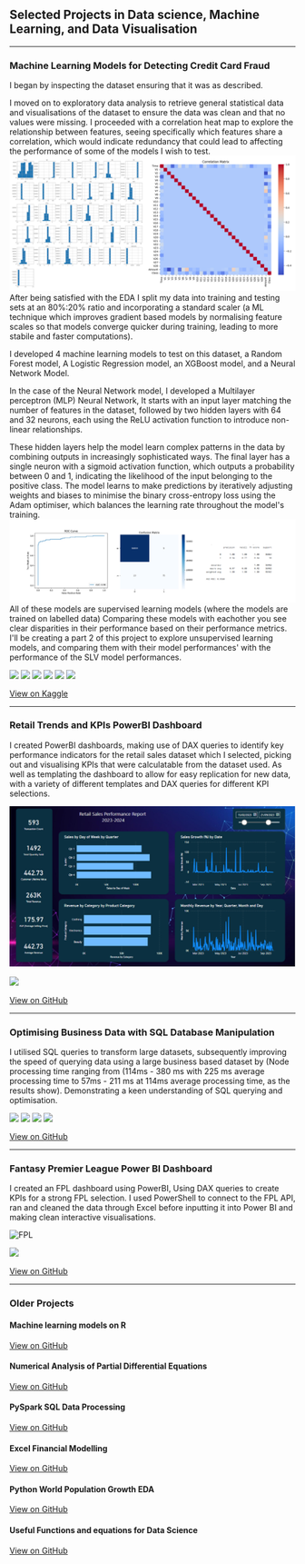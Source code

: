 ## Selected Projects in Data science, Machine Learning, and Data Visualisation
---
### Machine Learning Models for Detecting Credit Card Fraud
I began by inspecting the dataset ensuring that it was as described.

I moved on to exploratory data analysis to retrieve general statistical data and visualisations of the dataset to ensure the data was clean and that no values were missing. I proceeded with a correlation heat map to explore the relationship between features, seeing specifically which features share a correlation, which would indicate redundancy that could lead to affecting the performance of some of the models I wish to test.
![Graphs](assets/images/Graphs.png)
After being satisfied with the EDA I split my data into training and testing sets at an 80%:20% ratio and incorporating a standard scaler (a ML technique which improves gradient based models by normalising feature scales so that models converge quicker during training, leading to more stabile and faster computations).  

I developed 4 machine learning models to test on this dataset, a Random Forest model, A Logistic Regression model, an XGBoost model, and a Neural Network Model.

In the case of the Neural Network model, I developed a Multilayer perceptron (MLP) Neural Network, It starts with an input layer matching the number of features in the dataset, followed by two hidden layers with 64 and 32 neurons, each using the ReLU activation function to introduce non-linear relationships. 

These hidden layers help the model learn complex patterns in the data by combining outputs in increasingly sophisticated ways. The final layer has a single neuron with a sigmoid activation function, which outputs a probability between 0 and 1, indicating the likelihood of the input belonging to the positive class. The model learns to make predictions by iteratively adjusting weights and biases to minimise the binary cross-entropy loss using the Adam optimiser, which balances the learning rate throughout the model's training.
![NNresult](assets/images/NNresult.png)
All of these models are supervised learning models (where the models are trained on labelled data) Comparing these models with eachother you see clear disparities in their performance based on their performance metrics. 
I'll be creating a part 2 of this project to explore unsupervised learning models, and comparing them with their model performances' with the performance of the SLV model performances.

[![](https://img.shields.io/badge/python-3670A0?style=for-the-badge&logo=python&logoColor=ffdd54)](#)
[![](https://img.shields.io/badge/Keras-%23D00000.svg?style=for-the-badge&logo=Keras&logoColor=white)](#)
[![](https://img.shields.io/badge/Matplotlib-%23ffffff.svg?style=for-the-badge&logo=Matplotlib&logoColor=black)](#)
[![](https://img.shields.io/badge/numpy-%23013243.svg?style=for-the-badge&logo=numpy&logoColor=white)](#)
[![](https://img.shields.io/badge/scikit--learn-%23F7931E.svg?style=for-the-badge&logo=scikit-learn&logoColor=white)](#)
[![](https://img.shields.io/badge/jupyter-%23FA0F00.svg?style=for-the-badge&logo=jupyter&logoColor=white)](#)

[View on Kaggle](https://www.kaggle.com/code/tom1123/machine-learning-models-to-detect-fraud)

---
### Retail Trends and KPIs PowerBI Dashboard

I created PowerBI dashboards, making use of DAX queries to identify key performance indicators for the retail sales dataset which I selected, picking out and visualising KPIs that were calculatable from the dataset used. As well as templating the dashboard to allow for easy replication for new data, with a variety of different templates and DAX queries for different KPI selections.

![Dashboard](assets/images/dashboard.png)

[![](https://img.shields.io/badge/power_bi-F2C811?style=for-the-badge&logo=powerbi&logoColor=black)](#)

[View on GitHub](https://github.com/GHtjm/Retail-Sales-PowerBI)

---
### Optimising Business Data with SQL Database Manipulation
I utilised SQL queries to transform large datasets, subsequently improving the speed of querying data using a large business based dataset by (Node processing time ranging from (114ms - 380 ms with 225 ms average processing time to 57ms - 211 ms at 114ms average processing time, as the results show). Demonstrating a keen understanding of SQL querying and optimisation.

[![](https://img.shields.io/badge/mysql-4479A1.svg?style=for-the-badge&logo=mysql&logoColor=white)](#)
[![](https://img.shields.io/badge/postgres-%23316192.svg?style=for-the-badge&logo=postgresql&logoColor=white)](#)
[![](https://img.shields.io/badge/sqlite-%2307405e.svg?style=for-the-badge&logo=sqlite&logoColor=white)](#)
[![](https://img.shields.io/badge/Microsoft_Excel-217346?style=for-the-badge&logo=microsoft-excel&logoColor=white)](#)

[View on GitHub](https://github.com/GHtjm/Optimising-Business-Data-with-SQL-Database-Manipulation)

---
### Fantasy Premier League Power BI Dashboard

I created an FPL dashboard using PowerBI, Using DAX queries to create KPIs for a strong FPL selection. I used PowerShell to connect to the FPL API, ran and cleaned the data through Excel before inputting it into Power BI and making clean interactive visualisations.

![FPL](assets/images/FPL1.png)

[![](https://img.shields.io/badge/power_bi-F2C811?style=for-the-badge&logo=powerbi&logoColor=black)](#)

[View on GitHub](https://github.com/GHtjm/FPL-Dashboard)

---
### Older Projects
#### Machine learning models on R
[View on GitHub](https://github.com/GHtjm/R-machine-learning)

#### Numerical Analysis of Partial Differential Equations
[View on GitHub](https://github.com/GHtjm/PDEs)

#### PySpark SQL Data Processing
[View on GitHub](https://github.com/GHtjm/data-processing)

#### Excel Financial Modelling
[View on GitHub](https://github.com/GHtjm/Financial-Modelling-Excel)

#### Python World Population Growth EDA
[View on GitHub](https://github.com/GHtjm/World-population-growth-EDA)

#### Useful Functions and equations for Data Science
[View on GitHub](https://github.com/GHtjm/learning)

